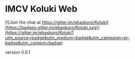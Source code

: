 IMCV Koluki Web
===============

[![Join the chat at https://gitter.im/ebaskoro/Koluki](https://badges.gitter.im/ebaskoro/Koluki.svg)](https://gitter.im/ebaskoro/Koluki?utm_source=badge&utm_medium=badge&utm_campaign=pr-badge&utm_content=badge)

version 0.0.1